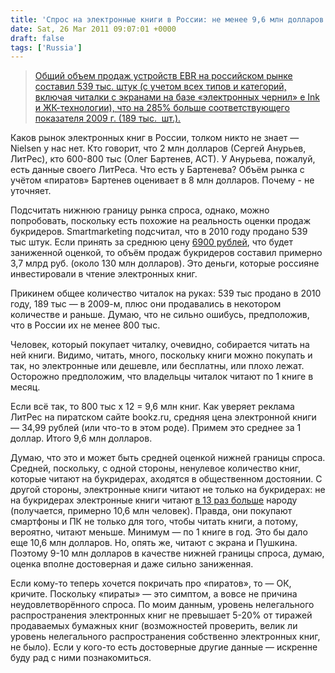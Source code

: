 ```yaml
---
title: 'Спрос на электронные книги в России: не менее 9,6 млн долларов'
date: Sat, 26 Mar 2011 09:07:01 +0000
draft: false
tags: ['Russia']
---
```


> [Общий объем продаж устройств EBR на российском рынке составил 539 тыс. штук (с учетом всех типов и категорий, включая читалки с экранами на базе «электронных чернил» e Ink и ЖК-технологии), что на 285% больше соответствующего показателя 2009 г. (189 тыс.  шт.).](http://www.smartmarketing.ru/ebr_y2010)

Каков рынок электронных книг в России, толком никто не знает — Nielsen у нас нет. Кто говорит, что 2 млн долларов (Сергей Анурьев, ЛитРес), кто 600-800 тыс (Олег Бартенев, АСТ). У Анурьева, пожалуй, есть данные своего ЛитРеса. Что есть у Бартенева? Объём рынка с учётом «пиратов» Бартенев оценивает в 8 млн долларов. Почему - не уточняет.

Подсчитать нижнюю границу рынка спроса, однако, можно попробовать, поскольку есть похожие на реальность оценки продаж букридеров. Smartmarketing подсчитал, что в 2010 году продано 539 тыс штук. Если принять за среднюю цену [6900 рублей](http://goo.gl/ghBt), что будет заниженной оценкой, то объём продаж букридеров составил примерно 3,7 млрд руб. (около 130 млн долларов). Это деньги, которые россияне инвестировали в чтение электронных книг.

Прикинем общее количество читалок на руках: 539 тыс продано в 2010 году, 189 тыс — в 2009-м, плюс они продавались в некотором количестве и раньше. Думаю, что не сильно ошибусь, предположив, что в России их не менее 800 тыс.

Человек, который покупает читалку, очевидно, собирается читать на ней книги. Видимо, читать, много, поскольку книги можно покупать и так, но электронные или дешевле, или бесплатны, или плохо лежат. Осторожно предположим, что владельцы читалок читают по 1 книге в месяц.

Если всё так, то 800 тыс х 12 = 9,6 млн книг. Как уверяет реклама ЛитРес на пиратском сайте bookz.ru, средняя цена электронной книги — 34,99 рублей (или что-то в этом роде). Примем это среднее за 1 доллар. Итого 9,6 млн долларов.

Думаю, что это и может быть средней оценкой нижней границы спроса. Средней, поскольку, с одной стороны, ненулевое количество книг, которые читают на букридерах, аходятся в общественном достоянии. С другой стороны, электронные книги читают не только на букридерах: не на букридерах электронные книги читают [в 13 раз больше](http://pro-books.ru/news/3/6383) народу (получается, примерно 10,6 млн человек). Правда, они покупают смартфоны и ПК не только для того, чтобы читать книги, а потому, вероятно, читают меньше. Минимум — по 1 книге в год. Это бы дало еще 10,6 млн долларов. Но, опять же, читают с экрана и Пушкина. Поэтому 9-10 млн долларов в качестве нижней границы спроса, думаю, оценка вполне достоверная и даже сильно заниженная.

Если кому-то теперь хочется покричать про «пиратов», то — ОК, кричите. Поскольку «пираты» — это симптом, а вовсе не причина неудовлетворённого спроса. По моим данным, уровень нелегального распространения электронных книг не превышает 5-20% от тиражей продаваемых бумажных книг (возможностей проверить, велик ли уровень нелегального распространения собственно электронных книг, не было). Если у кого-то есть достоверные другие данные — искренне буду рад с ними познакомиться.